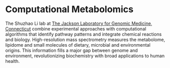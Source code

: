 # Computational Metabolomics
The Shuzhao Li lab at [The Jackson Laboratory for Genomic Medicine, Connecticut](https://www.jax.org/about-us/our-campuses-and-communities) combine experimental approaches with computational algorithms that identify pathway patterns and integrate chemical reactions and biology. 
High-resolution mass spectrometry measures the metabolome, lipidome and small molecules of dietary, microbial and environmental origins. 
This information fills a major gap between genome and environment, revolutionizing biochemistry with broad applications to human health. 

